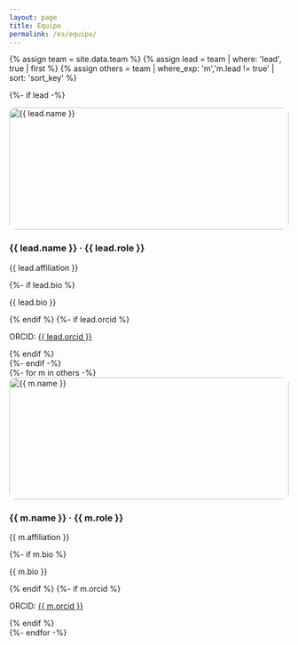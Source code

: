 ```yaml
---
layout: page
title: Equipo
permalink: /es/equipo/
---
```

{% assign team = site.data.team %}
{% assign lead = team | where: 'lead', true | first %}
{% assign others = team | where_exp: 'm','m.lead != true' | sort: 'sort_key' %}

<div class="team">

  {%- if lead -%}
  <!-- IP arriba, centrado -->
  <section class="team-lead">
    <div class="card">
      <img src="{{ lead.photo | relative_url }}" alt="{{ lead.name }}"
           style="border-radius:12px; width:100%; max-height:220px; object-fit:cover;" />
      <h3>{{ lead.name }} · {{ lead.role }}</h3>
      <p>{{ lead.affiliation }}</p>
      {%- if lead.bio %}<p>{{ lead.bio }}</p>{% endif %}
      {%- if lead.orcid %}<p>ORCID: <a href="https://orcid.org/{{ lead.orcid }}">{{ lead.orcid }}</a></p>{% endif %}
    </div>
  </section>
  {%- endif -%}

  <!-- Resto del equipo en grid 3 columnas -->
  <section class="team-grid">
    {%- for m in others -%}
    <div class="card">
      <img src="{{ m.photo | relative_url }}" alt="{{ m.name }}"
           style="border-radius:12px; width:100%; max-height:220px; object-fit:cover;" />
      <h3>{{ m.name }} · {{ m.role }}</h3>
      <p>{{ m.affiliation }}</p>
      {%- if m.bio %}<p>{{ m.bio }}</p>{% endif %}
      {%- if m.orcid %}<p>ORCID: <a href="https://orcid.org/{{ m.orcid }}">{{ m.orcid }}</a></p>{% endif %}
    </div>
    {%- endfor -%}
  </section>

</div>
